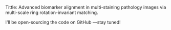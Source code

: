 Tittle: Advanced biomarker alignment in multi-staining pathology images via multi-scale ring rotation-invariant matching.

I'll be open-sourcing the code on GitHub —stay tuned!

